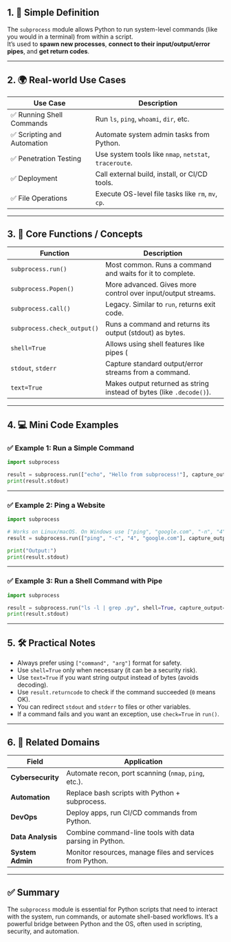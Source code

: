 ## 1. 🧠 Simple Definition

The `subprocess` module allows Python to run system-level commands (like you would in a terminal) from within a script.  
It’s used to **spawn new processes**, **connect to their input/output/error pipes**, and **get return codes**.

---

## 2. 🌍 Real-world Use Cases

| Use Case | Description |
|----------|-------------|
| ✅ Running Shell Commands | Run `ls`, `ping`, `whoami`, `dir`, etc. |
| ✅ Scripting and Automation | Automate system admin tasks from Python. |
| ✅ Penetration Testing | Use system tools like `nmap`, `netstat`, `traceroute`. |
| ✅ Deployment | Call external build, install, or CI/CD tools. |
| ✅ File Operations | Execute OS-level file tasks like `rm`, `mv`, `cp`.

---

## 3. 🧱 Core Functions / Concepts

| Function | Description |
|----------|-------------|
| `subprocess.run()` | Most common. Runs a command and waits for it to complete. |
| `subprocess.Popen()` | More advanced. Gives more control over input/output streams. |
| `subprocess.call()` | Legacy. Similar to `run`, returns exit code. |
| `subprocess.check_output()` | Runs a command and returns its output (stdout) as bytes. |
| `shell=True` | Allows using shell features like pipes (|), redirection (>, <). |
| `stdout`, `stderr` | Capture standard output/error streams from a command. |
| `text=True` | Makes output returned as string instead of bytes (like `.decode()`).

---

## 4. 💻 Mini Code Examples

### ✅ Example 1: Run a Simple Command

```python
import subprocess

result = subprocess.run(["echo", "Hello from subprocess!"], capture_output=True, text=True)
print(result.stdout)
```

---

### ✅ Example 2: Ping a Website

```python
import subprocess

# Works on Linux/macOS. On Windows use ["ping", "google.com", "-n", "4"]
result = subprocess.run(["ping", "-c", "4", "google.com"], capture_output=True, text=True)

print("Output:")
print(result.stdout)
```

---

### ✅ Example 3: Run a Shell Command with Pipe

```python
import subprocess

result = subprocess.run("ls -l | grep .py", shell=True, capture_output=True, text=True)
print(result.stdout)
```

---

## 5. 🛠 Practical Notes

- Always prefer using `["command", "arg"]` format for safety.
- Use `shell=True` only when necessary (it can be a security risk).
- Use `text=True` if you want string output instead of bytes (avoids decoding).
- Use `result.returncode` to check if the command succeeded (`0` means OK).
- You can redirect `stdout` and `stderr` to files or other variables.
- If a command fails and you want an exception, use `check=True` in `run()`.

---

## 6. 🔐 Related Domains

| Field | Application |
|-------|-------------|
| **Cybersecurity** | Automate recon, port scanning (`nmap`, `ping`, etc.). |
| **Automation** | Replace bash scripts with Python + subprocess. |
| **DevOps** | Deploy apps, run CI/CD commands from Python. |
| **Data Analysis** | Combine command-line tools with data parsing in Python. |
| **System Admin** | Monitor resources, manage files and services from Python.

---

## ✅ Summary

The `subprocess` module is essential for Python scripts that need to interact with the system, run commands, or automate shell-based workflows. It’s a powerful bridge between Python and the OS, often used in scripting, security, and automation.
